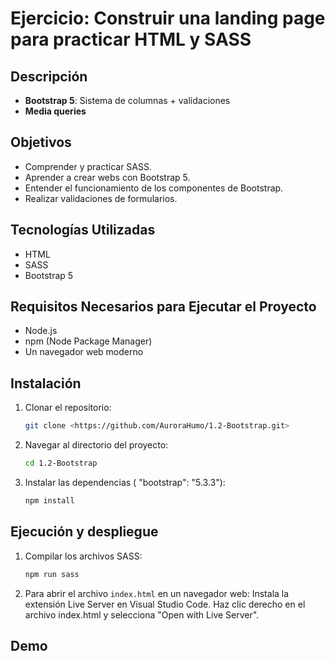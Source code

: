 # Ejercicio: Construir una landing page para practicar HTML y SASS

## Descripción

- **Bootstrap 5**: Sistema de columnas + validaciones
- **Media queries**

## Objetivos

- Comprender y practicar SASS.
- Aprender a crear webs con Bootstrap 5.
- Entender el funcionamiento de los componentes de Bootstrap.
- Realizar validaciones de formularios.

## Tecnologías Utilizadas

- HTML
- SASS
- Bootstrap 5

## Requisitos Necesarios para Ejecutar el Proyecto

- Node.js
- npm (Node Package Manager)
- Un navegador web moderno

## Instalación

1. Clonar el repositorio:
   ```bash
   git clone <https://github.com/AuroraHumo/1.2-Bootstrap.git>
   ```
2. Navegar al directorio del proyecto:
   ```bash
   cd 1.2-Bootstrap
   ```
3. Instalar las dependencias ( "bootstrap": "5.3.3"):
   ```bash
   npm install
   ```

## Ejecución y despliegue

1. Compilar los archivos SASS:
   ```bash
   npm run sass
   ```
2. Para abrir el archivo `index.html` en un navegador web: Instala la extensión Live Server en Visual Studio Code. Haz clic derecho en el archivo index.html y selecciona "Open with Live Server".

## Demo

